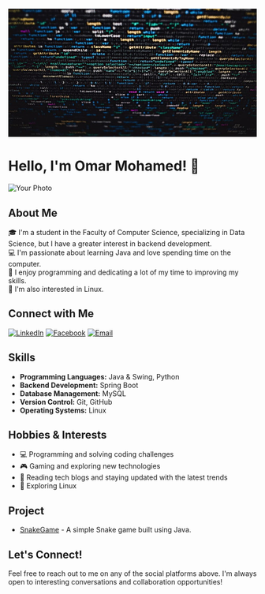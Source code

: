 ![Header](https://raw.githubusercontent.com/Omarioooo/Omarioooo/3e6971bf14af0248989dfd076fcd59318d6c45b4/coding.jpg)

# Hello, I'm Omar Mohamed! 👋

![Your Photo](https://drive.google.com/file/d/1CjI5PuxD1LKJNiFwJqI-nkHwUsKkAC-Y/view?usp=drive_link)

## About Me
🎓 I'm a student in the Faculty of Computer Science, specializing in Data Science, but I have a greater interest in backend development.  
💻 I'm passionate about learning Java and love spending time on the computer.  
🚀 I enjoy programming and dedicating a lot of my time to improving my skills.  
🐧 I'm also interested in Linux.

## Connect with Me
[![LinkedIn](https://img.shields.io/badge/LinkedIn-%230077B5.svg?style=for-the-badge&logo=linkedin&logoColor=white)](https://www.linkedin.com/in/omariooo)
[![Facebook](https://img.shields.io/badge/Facebook-%231877F2.svg?style=for-the-badge&logo=facebook&logoColor=white)](https://facebook.com/yourusername)
[![Email](https://img.shields.io/badge/Email-D14836?style=for-the-badge&logo=gmail&logoColor=white)](mailto:om1963448@gmail.com)

## Skills
- **Programming Languages:** Java & Swing, Python
- **Backend Development:** Spring Boot
- **Database Management:** MySQL
- **Version Control:** Git, GitHub
- **Operating Systems:** Linux

## Hobbies & Interests
- 💻 Programming and solving coding challenges
- 🎮 Gaming and exploring new technologies
- 📖 Reading tech blogs and staying updated with the latest trends
- 🐧 Exploring Linux

## Project
- [SnakeGame](https://github.com/Omarioooo/SnakeGame) - A simple Snake game built using Java.

## Let's Connect!
Feel free to reach out to me on any of the social platforms above. I'm always open to interesting conversations and collaboration opportunities!
